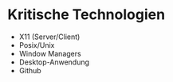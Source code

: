 # Kritische Technologien

- X11 (Server/Client)
- Posix/Unix
- Window Managers
- Desktop-Anwendung
- Github

